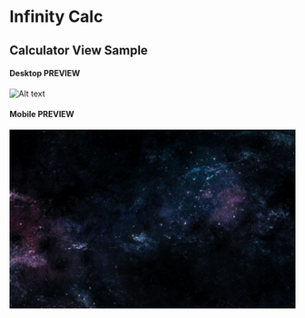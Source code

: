 # Infinity Calc

## Calculator View Sample
#### Desktop PREVIEW
![Alt text](.../assets/view/full.jpeg
)

#### Mobile PREVIEW
![Alt text](assets/fdb21c0e4f3dbb6ccd9a63c68fce8645.gif)


